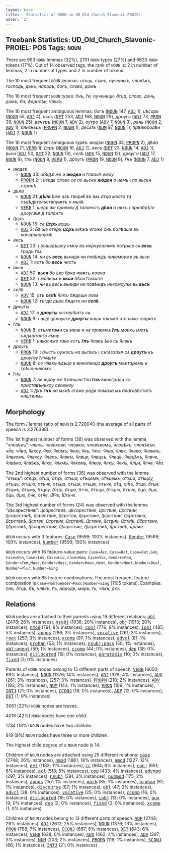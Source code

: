 ```yaml
---
layout: base
title:  'Statistics of NOUN in UD_Old_Church_Slavonic-PROIEL'
udver: '2'
---
```


## Treebank Statistics: UD_Old_Church_Slavonic-PROIEL: POS Tags: `NOUN`

There are 993 `NOUN` lemmas (32%), 2701 `NOUN` types (27%) and 9630 `NOUN` tokens (17%).
Out of 14 observed tags, the rank of `NOUN` is: 2 in number of lemmas, 2 in number of types and 2 in number of tokens.

The 10 most frequent `NOUN` lemmas: <em>отьць, сꙑнъ, оученикъ, чловѣкъ, господь, дьнь, народъ, богъ, слово, домъ</em>

The 10 most frequent `NOUN` types:  <em>с҃нъ, г҃и, оученици, о҃тца, слово, день, домъ, б҃а, фарисѣи, ч҃лвкъ</em>

The 10 most frequent ambiguous lemmas: <em>богъ</em> (<tt><a href="cu_proiel-pos-NOUN.html">NOUN</a></tt> 147, <tt><a href="cu_proiel-pos-ADJ.html">ADJ</a></tt> 1), <em>цѣсарь</em> (<tt><a href="cu_proiel-pos-NOUN.html">NOUN</a></tt> 55, <tt><a href="cu_proiel-pos-ADJ.html">ADJ</a></tt> 4), <em>вьсь</em> (<tt><a href="cu_proiel-pos-DET.html">DET</a></tt> 253, <tt><a href="cu_proiel-pos-ADJ.html">ADJ</a></tt> 168, <tt><a href="cu_proiel-pos-NOUN.html">NOUN</a></tt> 29), <em>дроугъ</em> (<tt><a href="cu_proiel-pos-ADJ.html">ADJ</a></tt> 73, <tt><a href="cu_proiel-pos-PRON.html">PRON</a></tt> 39, <tt><a href="cu_proiel-pos-NOUN.html">NOUN</a></tt> 25), <em>вечеръ</em> (<tt><a href="cu_proiel-pos-NOUN.html">NOUN</a></tt> 7, <tt><a href="cu_proiel-pos-ADV.html">ADV</a></tt> 2), <em>оутро</em> (<tt><a href="cu_proiel-pos-ADV.html">ADV</a></tt> 7, <tt><a href="cu_proiel-pos-NOUN.html">NOUN</a></tt> 3), <em>рѣчь</em> (<tt><a href="cu_proiel-pos-NOUN.html">NOUN</a></tt> 2, <tt><a href="cu_proiel-pos-ADV.html">ADV</a></tt> 1), <em>близньць</em> (<tt><a href="cu_proiel-pos-PROPN.html">PROPN</a></tt> 2, <tt><a href="cu_proiel-pos-NOUN.html">NOUN</a></tt> 1), <em>десѧть</em> (<tt><a href="cu_proiel-pos-NUM.html">NUM</a></tt> 97, <tt><a href="cu_proiel-pos-NOUN.html">NOUN</a></tt> 1), <em>прѣлюбодѣи</em> (<tt><a href="cu_proiel-pos-ADJ.html">ADJ</a></tt> 2, <tt><a href="cu_proiel-pos-NOUN.html">NOUN</a></tt> 1)

The 10 most frequent ambiguous types:  <em>июдеи</em> (<tt><a href="cu_proiel-pos-NOUN.html">NOUN</a></tt> 33, <tt><a href="cu_proiel-pos-PROPN.html">PROPN</a></tt> 2), <em>дѣла</em> (<tt><a href="cu_proiel-pos-NOUN.html">NOUN</a></tt> 21, <tt><a href="cu_proiel-pos-VERB.html">VERB</a></tt> 1), <em>ц҃сръ</em> (<tt><a href="cu_proiel-pos-NOUN.html">NOUN</a></tt> 16, <tt><a href="cu_proiel-pos-ADJ.html">ADJ</a></tt> 2), <em>весь</em> (<tt><a href="cu_proiel-pos-DET.html">DET</a></tt> 23, <tt><a href="cu_proiel-pos-NOUN.html">NOUN</a></tt> 14, <tt><a href="cu_proiel-pos-ADJ.html">ADJ</a></tt> 1), <em>вьси</em> (<tt><a href="cu_proiel-pos-ADJ.html">ADJ</a></tt> 50, <tt><a href="cu_proiel-pos-DET.html">DET</a></tt> 32, <tt><a href="cu_proiel-pos-NOUN.html">NOUN</a></tt> 13), <em>селѣ</em> (<tt><a href="cu_proiel-pos-ADV.html">ADV</a></tt> 15, <tt><a href="cu_proiel-pos-NOUN.html">NOUN</a></tt> 12), <em>дроугꙑ</em> (<tt><a href="cu_proiel-pos-ADJ.html">ADJ</a></tt> 17, <tt><a href="cu_proiel-pos-NOUN.html">NOUN</a></tt> 9), <em>г҃лъ</em> (<tt><a href="cu_proiel-pos-NOUN.html">NOUN</a></tt> 8, <tt><a href="cu_proiel-pos-VERB.html">VERB</a></tt> 1), <em>дроугъ</em> (<tt><a href="cu_proiel-pos-PRON.html">PRON</a></tt> 19, <tt><a href="cu_proiel-pos-NOUN.html">NOUN</a></tt> 8), <em>г҃нъ</em> (<tt><a href="cu_proiel-pos-NOUN.html">NOUN</a></tt> 7, <tt><a href="cu_proiel-pos-ADJ.html">ADJ</a></tt> 1)


* <em>июдеи</em>
  * <tt><a href="cu_proiel-pos-NOUN.html">NOUN</a></tt> 33: <em>обидѫ же и <b>июдеи</b> и г҃лаахѫ емоу</em>
  * <tt><a href="cu_proiel-pos-PROPN.html">PROPN</a></tt> 2: <em>ꙇ изиде слово се по вьсеи <b>июдеи</b> о немь ꙇ по вьсеи странѣ</em>
* <em>дѣла</em>
  * <tt><a href="cu_proiel-pos-NOUN.html">NOUN</a></tt> 21: <em><b>дѣла</b> ѣже азъ творѭ҄ въ імѧ о҃тца моего та съвѣдѣтельствоуѭтъ о мьнѣ</em>
  * <tt><a href="cu_proiel-pos-VERB.html">VERB</a></tt> 1: <em>шедъ же приемꙑ д҃ таланътъ <b>дѣла</b> о нихъ ꙇ приобрѣте дроугѫѭ д҃ талантъ</em>
* <em>ц҃сръ</em>
  * <tt><a href="cu_proiel-pos-NOUN.html">NOUN</a></tt> 16: <em>се <b>ц҃сръ</b> вашъ</em>
  * <tt><a href="cu_proiel-pos-ADJ.html">ADJ</a></tt> 2: <em>Бѣ же етеръ <b>ц҃сръ</b> мѫжъ егоже с҃нъ болѣаше въ каперьнаоумѣ</em>
* <em>весь</em>
  * <tt><a href="cu_proiel-pos-DET.html">DET</a></tt> 23: <em>ꙇ въшедъшоу емоу въ иероусалимъ потрѧсе сѧ <b>весь</b> градъ г҃лѧ</em>
  * <tt><a href="cu_proiel-pos-NOUN.html">NOUN</a></tt> 14: <em>ни вь <b>весь</b> вьниди ни повѣждъ никомоуже вь вьси</em>
  * <tt><a href="cu_proiel-pos-ADJ.html">ADJ</a></tt> 1: <em>естъ бо <b>весь</b> чистъ</em>
* <em>вьси</em>
  * <tt><a href="cu_proiel-pos-ADJ.html">ADJ</a></tt> 50: <em><b>вьси</b> бо ѣко п҃рка имѫтъ иоана</em>
  * <tt><a href="cu_proiel-pos-DET.html">DET</a></tt> 32: <em>ꙇ молишѧ и <b>вьси</b> бѣси г҃лѭште</em>
  * <tt><a href="cu_proiel-pos-NOUN.html">NOUN</a></tt> 13: <em>ни вь весь вьниди ни повѣждъ никомоуже вь <b>вьси</b></em>
* <em>селѣ</em>
  * <tt><a href="cu_proiel-pos-ADV.html">ADV</a></tt> 15: <em>отъ <b>селѣ</b> ч҃лкꙑ бѫдеши ловѧ</em>
  * <tt><a href="cu_proiel-pos-NOUN.html">NOUN</a></tt> 12: <em>тъгда дъва бѫдете на <b>селѣ</b></em>
* <em>дроугꙑ</em>
  * <tt><a href="cu_proiel-pos-ADJ.html">ADJ</a></tt> 17: <em>а <b>дроугꙑ</b> оставлѣатъ сѧ</em>
  * <tt><a href="cu_proiel-pos-NOUN.html">NOUN</a></tt> 9: <em>ꙇ аще цѣлоуете <b>дроугꙑ</b> вашѧ токъмо что лихо творите</em>
* <em>г҃лъ</em>
  * <tt><a href="cu_proiel-pos-NOUN.html">NOUN</a></tt> 8: <em>отъметаѩи сѧ мене и не приемлѧ <b>г҃лъ</b> моихъ ꙇматъ сѫдѧштааго емоу</em>
  * <tt><a href="cu_proiel-pos-VERB.html">VERB</a></tt> 1: <em>николиже тако естъ <b>г҃лъ</b> ч҃лвкъ ѣко сь ч҃лвкъ</em>
* <em>дроугъ</em>
  * <tt><a href="cu_proiel-pos-PRON.html">PRON</a></tt> 19: <em>ꙇ бꙑстъ оужасъ на вьсѣхъ ꙇ сътѧзаахѫ сѧ <b>дроугъ</b> къ дроугоу г҃лѭште</em>
  * <tt><a href="cu_proiel-pos-NOUN.html">NOUN</a></tt> 8: <em>се ч҃лвкъ ѣдъца и винопиица <b>дроугъ</b> мъитаремъ и грѣшъникомъ</em>
* <em>г҃нъ</em>
  * <tt><a href="cu_proiel-pos-NOUN.html">NOUN</a></tt> 7: <em>вечероу же бꙑвъшю г҃ла <b>г҃нъ</b> винограда къ приставъникоу своемоу</em>
  * <tt><a href="cu_proiel-pos-ADJ.html">ADJ</a></tt> 1: <em>д҃хъ <b>г҃нъ</b> на мьнѣ егоже ради помаза мѧ благовѣститъ ништиимь</em>

## Morphology

The form / lemma ratio of `NOUN` is 2.720040 (the average of all parts of speech is 3.276388).

The 1st highest number of forms (38) was observed with the lemma “чловѣкъ”: <em>члвкъ, члвѣкови, чловкꙑ, чловѣкомъ, чловѣкъ, чловѣкъи, члⷦ҇а, члⷦ҇ва, ч҃вкоу, ч҃ка, ч҃комъ, ч҃коу, ч҃къ, ч҃кꙑ, ч҃лва, ч҃лвк, ч҃лвка, ч҃лвкмъ, ч҃лвкомъ, ч҃лвкоу, ч҃лвкъ, ч҃лвкꙑ, ч҃лвци, ч҃лвцхъ, ч҃лвцѣ, ч҃лвцѣхъ, ч҃лвче, ч҃лвѣко, ч҃лвѣкъ, ч҃лка, ч҃лкмъ, ч҃лкомь, ч҃лкоу, ч҃лкъ, ч҃лкꙑ, ч҃лци, ч҃лче, ч҃лⷦ҇а</em>.

The 2nd highest number of forms (36) was observed with the lemma “отьць”: <em>отецъ, отца, отцъ, отъца, отъцемъ, отъцемь, отъци, отъцоу, отъцъ, отъцю, отъче, отьца, отьци, отьцю, отьче, от҃ц, отⷰ҇ъ, о҃тца, о҃тци, о҃тцмъ, о҃тцмь, о҃тцоу, о҃тцъ, о҃тцю, о҃тче, о҃тъца, о҃тъцю, о҃тъче, о҃ца, о҃ци, о҃цъ, о҃цю, о҃че, о҅тч҃е, Ѡ҃̆че, Ѡ҅тьче</em>.

The 3rd highest number of forms (24) was observed with the lemma “цѣсарьствиѥ”: <em>цсарествиѣ, цѣсарествие, ц҃рствие, ц҃рствии, ц҃сарествиѣ, ц҃срествие, ц҃срстви, ц҃срствие, ц҃срствии, ц҃срствию, ц҃срствиѣ, ц҃сртви, ц҃сртвие, ц҃сртвиѣ, ц҃ствие, ц҃ствиѣ, ц҃ствіѣ, ц҃с҃рствие, ц҃с҃рствиѣ, ц҃ѣсарествии, ц҃ѣсрствие, ц҃ѣсрствиѣ, ц҃ⷭ҇рствиѣ, цⷭ҇рвие</em>.

`NOUN` occurs with 3 features: <tt><a href="cu_proiel-feat-Case.html">Case</a></tt> (9599; 100% instances), <tt><a href="cu_proiel-feat-Gender.html">Gender</a></tt> (9599; 100% instances), <tt><a href="cu_proiel-feat-Number.html">Number</a></tt> (9599; 100% instances)

`NOUN` occurs with 16 feature-value pairs: `Case=Acc`, `Case=Dat`, `Case=Dat,Gen`, `Case=Gen`, `Case=Ins`, `Case=Loc`, `Case=Nom`, `Case=Voc`, `Gender=Fem`, `Gender=Fem,Masc`, `Gender=Masc`, `Gender=Masc,Neut`, `Gender=Neut`, `Number=Dual`, `Number=Plur`, `Number=Sing`

`NOUN` occurs with 65 feature combinations.
The most frequent feature combination is `Case=Nom|Gender=Masc|Number=Sing` (1105 tokens).
Examples: <em>с҃нъ, о҃тцъ, б҃ъ, ч҃лвкъ, г҃ъ, народъ, миръ, г҃ь, ч҃лкъ, д҃хъ</em>


## Relations

`NOUN` nodes are attached to their parents using 19 different relations: <tt><a href="cu_proiel-dep-obl.html">obl</a></tt> (2478; 26% instances), <tt><a href="cu_proiel-dep-nsubj.html">nsubj</a></tt> (1938; 20% instances), <tt><a href="cu_proiel-dep-obj.html">obj</a></tt> (1913; 20% instances), <tt><a href="cu_proiel-dep-nmod.html">nmod</a></tt> (791; 8% instances), <tt><a href="cu_proiel-dep-conj.html">conj</a></tt> (776; 8% instances), <tt><a href="cu_proiel-dep-iobj.html">iobj</a></tt> (485; 5% instances), <tt><a href="cu_proiel-dep-appos.html">appos</a></tt> (286; 3% instances), <tt><a href="cu_proiel-dep-vocative.html">vocative</a></tt> (261; 3% instances), <tt><a href="cu_proiel-dep-root.html">root</a></tt> (257; 3% instances), <tt><a href="cu_proiel-dep-xcomp.html">xcomp</a></tt> (97; 1% instances), <tt><a href="cu_proiel-dep-advcl.html">advcl</a></tt> (81; 1% instances), <tt><a href="cu_proiel-dep-orphan.html">orphan</a></tt> (53; 1% instances), <tt><a href="cu_proiel-dep-nsubj-pass.html">nsubj:pass</a></tt> (50; 1% instances), <tt><a href="cu_proiel-dep-obl-agent.html">obl:agent</a></tt> (50; 1% instances), <tt><a href="cu_proiel-dep-ccomp.html">ccomp</a></tt> (44; 0% instances), <tt><a href="cu_proiel-dep-dep.html">dep</a></tt> (38; 0% instances), <tt><a href="cu_proiel-dep-dislocated.html">dislocated</a></tt> (19; 0% instances), <tt><a href="cu_proiel-dep-parataxis.html">parataxis</a></tt> (10; 0% instances), <tt><a href="cu_proiel-dep-fixed.html">fixed</a></tt> (3; 0% instances)

Parents of `NOUN` nodes belong to 13 different parts of speech: <tt><a href="cu_proiel-pos-VERB.html">VERB</a></tt> (6650; 69% instances), <tt><a href="cu_proiel-pos-NOUN.html">NOUN</a></tt> (1376; 14% instances), <tt><a href="cu_proiel-pos-ADJ.html">ADJ</a></tt> (379; 4% instances), <tt><a href="cu_proiel-pos-AUX.html">AUX</a></tt> (261; 3% instances),  (257; 3% instances), <tt><a href="cu_proiel-pos-PROPN.html">PROPN</a></tt> (210; 2% instances), <tt><a href="cu_proiel-pos-ADV.html">ADV</a></tt> (193; 2% instances), <tt><a href="cu_proiel-pos-NUM.html">NUM</a></tt> (143; 1% instances), <tt><a href="cu_proiel-pos-PRON.html">PRON</a></tt> (109; 1% instances), <tt><a href="cu_proiel-pos-INTJ.html">INTJ</a></tt> (21; 0% instances), <tt><a href="cu_proiel-pos-CCONJ.html">CCONJ</a></tt> (18; 0% instances), <tt><a href="cu_proiel-pos-ADP.html">ADP</a></tt> (12; 0% instances), <tt><a href="cu_proiel-pos-DET.html">DET</a></tt> (1; 0% instances)

3061 (32%) `NOUN` nodes are leaves.

4016 (42%) `NOUN` nodes have one child.

1734 (18%) `NOUN` nodes have two children.

819 (9%) `NOUN` nodes have three or more children.

The highest child degree of a `NOUN` node is 14.

Children of `NOUN` nodes are attached using 25 different relations: <tt><a href="cu_proiel-dep-case.html">case</a></tt> (2748; 26% instances), <tt><a href="cu_proiel-dep-nmod.html">nmod</a></tt> (1881; 18% instances), <tt><a href="cu_proiel-dep-amod.html">amod</a></tt> (1227; 12% instances), <tt><a href="cu_proiel-dep-det.html">det</a></tt> (1183; 11% instances), <tt><a href="cu_proiel-dep-cc.html">cc</a></tt> (664; 6% instances), <tt><a href="cu_proiel-dep-conj.html">conj</a></tt> (651; 6% instances), <tt><a href="cu_proiel-dep-acl.html">acl</a></tt> (518; 5% instances), <tt><a href="cu_proiel-dep-cop.html">cop</a></tt> (433; 4% instances), <tt><a href="cu_proiel-dep-advmod.html">advmod</a></tt> (297; 3% instances), <tt><a href="cu_proiel-dep-nsubj.html">nsubj</a></tt> (291; 3% instances), <tt><a href="cu_proiel-dep-nummod.html">nummod</a></tt> (175; 2% instances), <tt><a href="cu_proiel-dep-appos.html">appos</a></tt> (157; 1% instances), <tt><a href="cu_proiel-dep-mark.html">mark</a></tt> (85; 1% instances), <tt><a href="cu_proiel-dep-orphan.html">orphan</a></tt> (81; 1% instances), <tt><a href="cu_proiel-dep-discourse.html">discourse</a></tt> (67; 1% instances), <tt><a href="cu_proiel-dep-obl.html">obl</a></tt> (47; 0% instances), <tt><a href="cu_proiel-dep-advcl.html">advcl</a></tt> (38; 0% instances), <tt><a href="cu_proiel-dep-vocative.html">vocative</a></tt> (25; 0% instances), <tt><a href="cu_proiel-dep-ccomp.html">ccomp</a></tt> (16; 0% instances), <tt><a href="cu_proiel-dep-dislocated.html">dislocated</a></tt> (16; 0% instances), <tt><a href="cu_proiel-dep-iobj.html">iobj</a></tt> (13; 0% instances), <tt><a href="cu_proiel-dep-aux.html">aux</a></tt> (9; 0% instances), <tt><a href="cu_proiel-dep-dep.html">dep</a></tt> (2; 0% instances), <tt><a href="cu_proiel-dep-fixed.html">fixed</a></tt> (2; 0% instances), <tt><a href="cu_proiel-dep-xcomp.html">xcomp</a></tt> (1; 0% instances)

Children of `NOUN` nodes belong to 13 different parts of speech: <tt><a href="cu_proiel-pos-ADP.html">ADP</a></tt> (2748; 26% instances), <tt><a href="cu_proiel-pos-ADJ.html">ADJ</a></tt> (2612; 25% instances), <tt><a href="cu_proiel-pos-NOUN.html">NOUN</a></tt> (1376; 13% instances), <tt><a href="cu_proiel-pos-PRON.html">PRON</a></tt> (768; 7% instances), <tt><a href="cu_proiel-pos-CCONJ.html">CCONJ</a></tt> (667; 6% instances), <tt><a href="cu_proiel-pos-DET.html">DET</a></tt> (643; 6% instances), <tt><a href="cu_proiel-pos-VERB.html">VERB</a></tt> (628; 6% instances), <tt><a href="cu_proiel-pos-AUX.html">AUX</a></tt> (462; 4% instances), <tt><a href="cu_proiel-pos-ADV.html">ADV</a></tt> (297; 3% instances), <tt><a href="cu_proiel-pos-NUM.html">NUM</a></tt> (203; 2% instances), <tt><a href="cu_proiel-pos-PROPN.html">PROPN</a></tt> (116; 1% instances), <tt><a href="cu_proiel-pos-SCONJ.html">SCONJ</a></tt> (86; 1% instances), <tt><a href="cu_proiel-pos-INTJ.html">INTJ</a></tt> (21; 0% instances)

